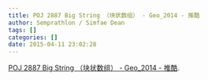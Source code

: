 ```yaml
---
title: POJ 2887 Big String （块状数组） - Geo_2014 - 推酷
author: Semprathlon / Simfae Dean
tags: []
categories: []
date: 2015-04-11 23:02:28
---
```

<a href='http://www.tuicool.com/articles/eEBfiq'>POJ 2887 Big String （块状数组） - Geo_2014 - 推酷</a>.